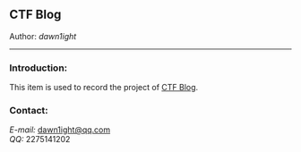 ## CTF Blog
Author: *dawn1ight*  
***
### **Introduction:**

This item is used to record the project of [CTF Blog](https://f1eeg0urj5.feishu.cn/docx/doxcnpFk1I5yfY8A5CmsjJsAeOb 'CTF Blog - dawn1ight').

### **Contact:**

*E-mail:* [dawn1ight@qq.com](mailto:dawn1ight@qq.com)  
*QQ:* 2275141202
